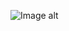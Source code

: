 ![Image alt](https://github.com/VladBoG007/My-images-in-sites-and-repositoryes/blob/main/images_prewies/img1_site66.jpg)
